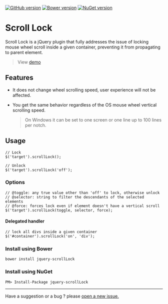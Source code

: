 [![GitHub version](https://badge.fury.io/gh/MohammadYounes%2Fjquery-scrollLock.svg)](http://badge.fury.io/gh/MohammadYounes%2Fjquery-scrollLock)
[![Bower version](https://badge.fury.io/bo/jquery-scrollLock.svg)](http://badge.fury.io/bo/jquery-scrollLock)
[![NuGet version](https://badge.fury.io/nu/jquery-scrollLock.svg)](http://badge.fury.io/nu/jquery-scrollLock)

Scroll Lock
=================

Scroll Lock is a jQuery plugin that fully addresses the issue of locking mouse wheel scroll inside a given container, preventing it from propagating to parent element.

> View [demo](http://mohammadyounes.github.io/jquery-scrollLock/example/)

## Features

* It does not change wheel scrolling speed, user experience will not be affected. 
* You get the same behavior regardless of the OS mouse wheel vertical scrolling speed.

  > On Windows it can be set to one screen or one line up to 100 lines per notch.

## Usage
```
// Lock
$('target').scrollLock();

// Unlock
$('target').scrollLock('off');
```

### Options
```
// @toggle: any true value other than 'off' to lock, otherwise unlock
// @selector: string to filter the descendants of the selected elements
// @force: forces lock even if element doesn't have a vertical scroll
$('target').scrollLock(toggle, selector, force);
```

#### Delegated handler
```
// lock all divs inside a given container
$('#container').scrollLock('on', 'div');
```

### Install using Bower
```
bower install jquery-scrollLock
```

### Install using NuGet
```
PM> Install-Package jquery-scrollLock
```

------

Have a suggestion or a bug ? please [open a new issue.](https://github.com/MohammadYounes/jquery-scrollLock/issues?state=open)
